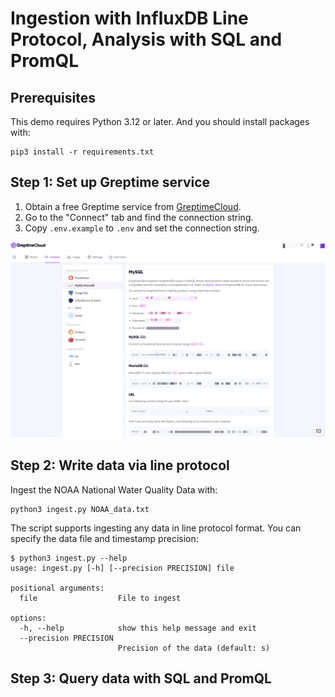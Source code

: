 # Ingestion with InfluxDB Line Protocol, Analysis with SQL and PromQL

## Prerequisites

This demo requires Python 3.12 or later. And you should install packages with:

```shell
pip3 install -r requirements.txt
```

## Step 1: Set up Greptime service

1. Obtain a free Greptime service from [GreptimeCloud](https://console.greptime.cloud/). 
2. Go to the "Connect" tab and find the connection string.
3. Copy `.env.example` to `.env` and set the connection string.

![Connection](/media/connstr.png)

## Step 2: Write data via line protocol

Ingest the NOAA National Water Quality Data with:

```shell
python3 ingest.py NOAA_data.txt
```

The script supports ingesting any data in line protocol format. You can specify the data file and timestamp precision:

```
$ python3 ingest.py --help
usage: ingest.py [-h] [--precision PRECISION] file

positional arguments:
  file                  File to ingest

options:
  -h, --help            show this help message and exit
  --precision PRECISION
                        Precision of the data (default: s)
```

## Step 3: Query data with SQL and PromQL


